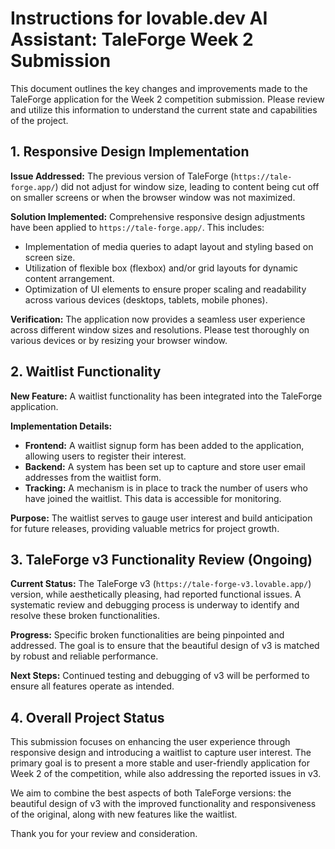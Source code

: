 # Instructions for lovable.dev AI Assistant: TaleForge Week 2 Submission

This document outlines the key changes and improvements made to the TaleForge application for the Week 2 competition submission. Please review and utilize this information to understand the current state and capabilities of the project.

## 1. Responsive Design Implementation

**Issue Addressed:** The previous version of TaleForge (`https://tale-forge.app/`) did not adjust for window size, leading to content being cut off on smaller screens or when the browser window was not maximized.

**Solution Implemented:** Comprehensive responsive design adjustments have been applied to `https://tale-forge.app/`. This includes:
*   Implementation of media queries to adapt layout and styling based on screen size.
*   Utilization of flexible box (flexbox) and/or grid layouts for dynamic content arrangement.
*   Optimization of UI elements to ensure proper scaling and readability across various devices (desktops, tablets, mobile phones).

**Verification:** The application now provides a seamless user experience across different window sizes and resolutions. Please test thoroughly on various devices or by resizing your browser window.

## 2. Waitlist Functionality

**New Feature:** A waitlist functionality has been integrated into the TaleForge application.

**Implementation Details:**
*   **Frontend:** A waitlist signup form has been added to the application, allowing users to register their interest.
*   **Backend:** A system has been set up to capture and store user email addresses from the waitlist form.
*   **Tracking:** A mechanism is in place to track the number of users who have joined the waitlist. This data is accessible for monitoring.

**Purpose:** The waitlist serves to gauge user interest and build anticipation for future releases, providing valuable metrics for project growth.

## 3. TaleForge v3 Functionality Review (Ongoing)

**Current Status:** The TaleForge v3 (`https://tale-forge-v3.lovable.app/`) version, while aesthetically pleasing, had reported functional issues. A systematic review and debugging process is underway to identify and resolve these broken functionalities.

**Progress:** Specific broken functionalities are being pinpointed and addressed. The goal is to ensure that the beautiful design of v3 is matched by robust and reliable performance.

**Next Steps:** Continued testing and debugging of v3 will be performed to ensure all features operate as intended.

## 4. Overall Project Status

This submission focuses on enhancing the user experience through responsive design and introducing a waitlist to capture user interest. The primary goal is to present a more stable and user-friendly application for Week 2 of the competition, while also addressing the reported issues in v3.

We aim to combine the best aspects of both TaleForge versions: the beautiful design of v3 with the improved functionality and responsiveness of the original, along with new features like the waitlist.

Thank you for your review and consideration.

